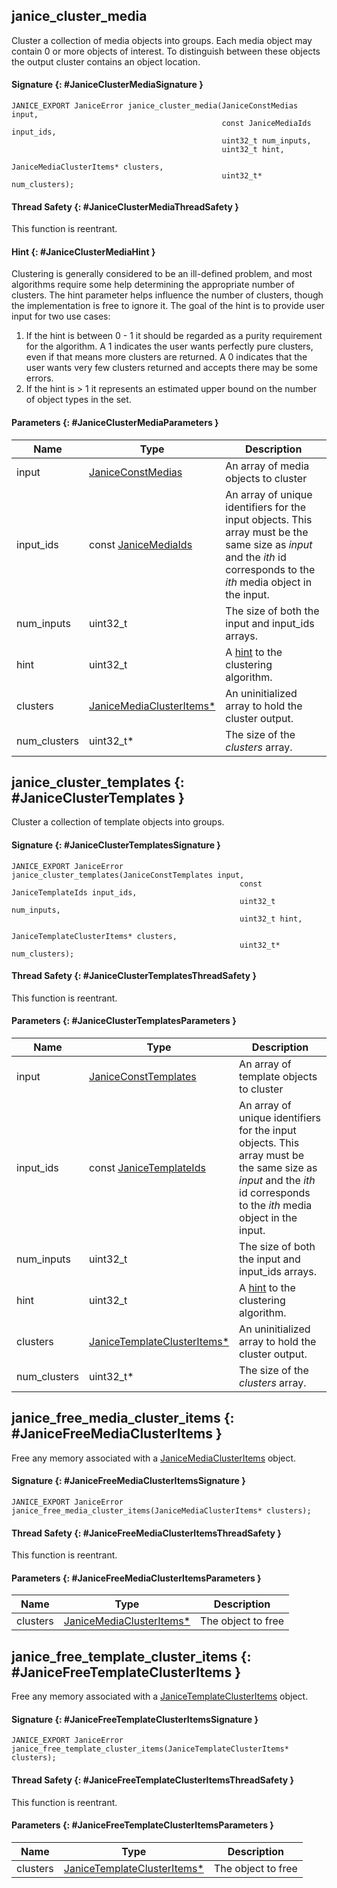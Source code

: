 ## janice_cluster_media

Cluster a collection of media objects into groups. Each media object may
contain 0 or more objects of interest. To distinguish between these objects
the output cluster contains an object location.

#### Signature {: #JaniceClusterMediaSignature }

```
JANICE_EXPORT JaniceError janice_cluster_media(JaniceConstMedias input,
                                               const JaniceMediaIds input_ids,
                                               uint32_t num_inputs,
                                               uint32_t hint,
                                               JaniceMediaClusterItems* clusters,
                                               uint32_t* num_clusters);
```

#### Thread Safety {: #JaniceClusterMediaThreadSafety }

This function is reentrant.

#### Hint {: #JaniceClusterMediaHint }

Clustering is generally considered to be an ill-defined problem, and most
algorithms require some help determining the appropriate number of clusters.
The hint parameter helps influence the number of clusters, though the
implementation is free to ignore it. The goal of the hint is to provide user
input for two use cases:

1. If the hint is between 0 - 1 it should be regarded as a purity requirement for the algorithm. A 1 indicates the user wants perfectly pure clusters, even if that means more clusters are returned. A 0 indicates that the user wants very few clusters returned and accepts there may be some errors.
2. If the hint is > 1 it represents an estimated upper bound on the number of object types in the set.

#### Parameters {: #JaniceClusterMediaParameters }

Name         | Type                                                             | Description
------------ | ---------------------------------------------------------------- | -----------
input        | [JaniceConstMedias](../io/typedefs.md#JaniceConstMedias)         | An array of media objects to cluster
input_ids    | const [JaniceMediaIds](typedefs.md#JaniceMediaIds)               | An array of unique identifiers for the input objects. This array must be the same size as *input* and the *ith* id corresponds to the *ith* media object in the input.
num_inputs   | uint32_t                                                         | The size of both the input and input_ids arrays.
hint         | uint32_t                                                         | A [hint](#JaniceClusterMediaHint) to the clustering algorithm.
clusters     | [JaniceMediaClusterItems\*](typedefs.md#JaniceMediaClusterItems) | An uninitialized array to hold the cluster output.
num_clusters | uint32_t\*                                                       | The size of the *clusters* array.

## janice_cluster_templates {: #JaniceClusterTemplates }

Cluster a collection of template objects into groups.

#### Signature {: #JaniceClusterTemplatesSignature }

```
JANICE_EXPORT JaniceError janice_cluster_templates(JaniceConstTemplates input,
                                                   const JaniceTemplateIds input_ids,
                                                   uint32_t num_inputs,
                                                   uint32_t hint,
                                                   JaniceTemplateClusterItems* clusters,
                                                   uint32_t* num_clusters);
```

#### Thread Safety {: #JaniceClusterTemplatesThreadSafety }

This function is reentrant.

#### Parameters {: #JaniceClusterTemplatesParameters }

Name         | Type                                                                   | Description
------------ | ---------------------------------------------------------------------- | -----------
input        | [JaniceConstTemplates](../enrollment/typedefs.md#JaniceConstTemplates) | An array of template objects to cluster
input_ids    | const [JaniceTemplateIds](../gallery/typedefs.md#JaniceMediaIds)       | An array of unique identifiers for the input objects. This array must be the same size as *input* and the *ith* id corresponds to the *ith* media object in the input.
num_inputs   | uint32_t                                                               | The size of both the input and input_ids arrays.
hint         | uint32_t                                                               | A [hint](#JaniceClusterMediaHint) to the clustering algorithm.
clusters     | [JaniceTemplateClusterItems\*](typedefs.md#JaniceTemplateClusterItems) | An uninitialized array to hold the cluster output.
num_clusters | uint32_t\*                                                             | The size of the *clusters* array.

## janice_free_media_cluster_items {: #JaniceFreeMediaClusterItems }

Free any memory associated with a [JaniceMediaClusterItems](typedefs.md#JaniceMediaClusterItems) object.

#### Signature {: #JaniceFreeMediaClusterItemsSignature }

```
JANICE_EXPORT JaniceError janice_free_media_cluster_items(JaniceMediaClusterItems* clusters);
```

#### Thread Safety {: #JaniceFreeMediaClusterItemsThreadSafety }

This function is reentrant.

#### Parameters {: #JaniceFreeMediaClusterItemsParameters }

Name     | Type                                                             | Description
-------- | ---------------------------------------------------------------- | -----------
clusters | [JaniceMediaClusterItems\*](typedefs.md#JaniceMediaClusterItems) | The object to free

## janice_free_template_cluster_items {: #JaniceFreeTemplateClusterItems }

Free any memory associated with a [JaniceTemplateClusterItems](typedefs.md#JaniceTemplateClusterItems) object.

#### Signature {: #JaniceFreeTemplateClusterItemsSignature }

```
JANICE_EXPORT JaniceError janice_free_template_cluster_items(JaniceTemplateClusterItems* clusters);
```

#### Thread Safety {: #JaniceFreeTemplateClusterItemsThreadSafety }

This function is reentrant.

#### Parameters {: #JaniceFreeTemplateClusterItemsParameters }

Name     | Type                                                                   | Description
-------- | ---------------------------------------------------------------------- | -----------
clusters | [JaniceTemplateClusterItems\*](typedefs.md#JaniceTemplateClusterItems) | The object to free

